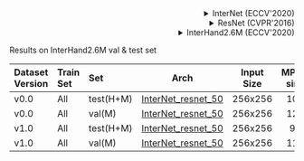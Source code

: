 <!-- [ALGORITHM] -->

<details>
<summary align="right">InterNet (ECCV'2020)</summary>

```bibtex
@InProceedings{Moon_2020_ECCV_InterHand2.6M,
author = {Moon, Gyeongsik and Yu, Shoou-I and Wen, He and Shiratori, Takaaki and Lee, Kyoung Mu},
title = {InterHand2.6M: A Dataset and Baseline for 3D Interacting Hand Pose Estimation from a Single RGB Image},
booktitle = {European Conference on Computer Vision (ECCV)},
year = {2020}
}
```

</details>

<!-- [BACKBONE] -->

<details>
<summary align="right">ResNet (CVPR'2016)</summary>

```bibtex
@inproceedings{he2016deep,
  title={Deep residual learning for image recognition},
  author={He, Kaiming and Zhang, Xiangyu and Ren, Shaoqing and Sun, Jian},
  booktitle={Proceedings of the IEEE conference on computer vision and pattern recognition},
  pages={770--778},
  year={2016}
}
```

</details>

<!-- [DATASET] -->

<details>
<summary align="right">InterHand2.6M (ECCV'2020)</summary>

```bibtex
@InProceedings{Moon_2020_ECCV_InterHand2.6M,
author = {Moon, Gyeongsik and Yu, Shoou-I and Wen, He and Shiratori, Takaaki and Lee, Kyoung Mu},
title = {InterHand2.6M: A Dataset and Baseline for 3D Interacting Hand Pose Estimation from a Single RGB Image},
booktitle = {European Conference on Computer Vision (ECCV)},
year = {2020}
}
```

</details>

Results on InterHand2.6M val & test set

|Dataset Version|Train Set| Set | Arch  | Input Size | MPJPE-single |  MPJPE-interacting  |  MPJPE-all  | MRRPE | APh   | ckpt    | log     |
| :--- | :--- | :--- | :--------: | :--------: | :------: | :------: | :------: |:------: |:------: |:------: |:------: |
| v0.0 | All | test(H+M) | [InterNet_resnet_50](/configs/hand/3d_kpt_sview_rgb_img/internet/interhand3d/res50_interhand3d_all_256x256.py) | 256x256 | 10.16 | 15.27 | 12.97 | 33.14 | 0.99 | [ckpt](https://download.openmmlab.com/mmpose/hand3d/internet/res50_intehand3d_all_256x256-b9c1cf4c_20210506.pth) | [log](https://download.openmmlab.com/mmpose/hand3d/internet/res50_intehand3d_all_256x256_20210506.log.json) |
| v0.0 | All | val(M) | [InterNet_resnet_50](/configs/hand/3d_kpt_sview_rgb_img/internet/interhand3d/res50_interhand3d_all_256x256.py) | 256x256 | 12.03 | 17.88 | 14.84 | 34.93 | 0.99 | [ckpt](https://download.openmmlab.com/mmpose/hand3d/internet/res50_intehand3d_all_256x256-b9c1cf4c_20210506.pth) | [log](https://download.openmmlab.com/mmpose/hand3d/internet/res50_intehand3d_all_256x256_20210506.log.json) |
| v1.0 | All | test(H+M) | [InterNet_resnet_50](/configs/hand/3d_kpt_sview_rgb_img/internet/interhand3d/res50_interhand3d_all_256x256.py) | 256x256 | 9.47 | 13.40 | 11.59 | 29.28 | 0.99 | [ckpt](https://download.openmmlab.com/mmpose/hand3d/internet/res50_intehand3dv1.0_all_256x256-42b7f2ac_20210702.pth) | [log](https://download.openmmlab.com/mmpose/hand3d/internet/res50_intehand3dv1.0_all_256x256_20210702.log.json) |
| v1.0 |  All | val(M) | [InterNet_resnet_50](/configs/hand/3d_kpt_sview_rgb_img/internet/interhand3d/res50_interhand3d_all_256x256.py) | 256x256 | 11.22 | 15.23 | 13.16 | 31.73 | 0.98 | [ckpt](https://download.openmmlab.com/mmpose/hand3d/internet/res50_intehand3dv1.0_all_256x256-42b7f2ac_20210702.pth) | [log](https://download.openmmlab.com/mmpose/hand3d/internet/res50_intehand3dv1.0_all_256x256_20210702.log.json) |
